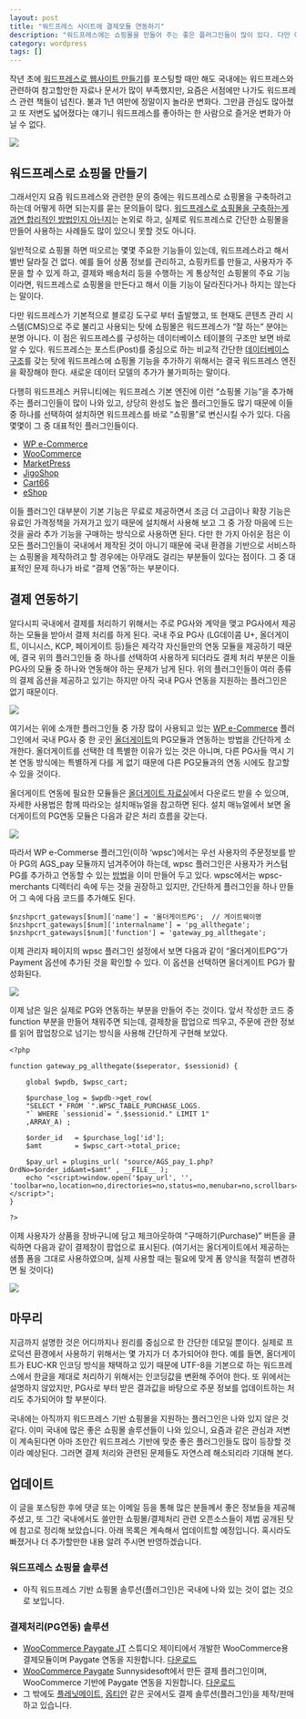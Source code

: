 ```yaml
---
layout: post
title: "워드프레스 사이트에 결제모듈 연동하기"
description: "워드프레스에는 쇼핑몰을 만들어 주는 좋은 플러그인들이 많이 있다. 다만 이들 플러그인이 국내에서 제작된 것이 아닌 탓에 국내 PG사 결재 연동을 위한 부분은 지원하지 않는다. 이 글에서는 워드프레스 쇼핑몰 플러그인 중 하나인 WP e-Commerce에 국내 PG사 중 한 곳인 올더게이트allthegate PG 모듈을 연동하는 방법을 소개한다."
category: wordpress
tags: []
---
```


작년 초에 [워드프레스로 웹사이트 만들기](http://usefulparadigm.com/2012/03/17/creating-static-website-with-wordpress/)를 포스팅할 때만 해도 국내에는 워드프레스와 관련하여 참고할만한 자료나 문서가 많이 부족했지만, 요즘은 서점에만 나가도 워드프레스 관련 책들이 넘친다. 불과 1년 여만에 정말이지 놀라운 변화다. 그만큼 관심도 많아졌고 또 저변도 넓어졌다는 얘기니 워드프레스를 좋아하는 한 사람으로 즐거운 변화가 아닐 수 없다.

![](http://usefulpa.s3.amazonaws.com/images/2013/wp-books.jpg)

## 워드프레스로 쇼핑몰 만들기

그래서인지 요즘 워드프레스와 관련한 문의 중에는 워드프레스로 쇼핑몰을 구축하려고 하는데 어떻게 하면 되는지를 묻는 문의들이 많다. [워드프레스로 쇼핑몰을 구축하는게 과연 합리적인 방법인지 아닌지](http://m-blog.me/?p=1224)는 논외로 하고, 실제로 워드프레스로 간단한 쇼핑몰을 만들어 사용하는 사례들도 많이 있으니 못할 것도 아니다. 

일반적으로 쇼핑몰 하면 떠오르는 몇몇 주요한 기능들이 있는데, 워드프레스라고 해서 별반 달라질 건 없다. 예를 들어 상품 정보를 관리하고, 쇼핑카트를 만들고, 사용자가 주문을 할 수 있게 하고, 결제와 배송처리 등을 수행하는 게 통상적인 쇼핑몰의 주요 기능이라면, 워드프레스로 쇼핑몰을 만든다고 해서 이들 기능이 달라진다거나 하지는 않는다는 말이다.

다만 워드프레스가 기본적으로 블로깅 도구로 부터 출발했고, 또 현재도 콘텐츠 관리 시스템(CMS)으로 주로 불리고 사용되는 탓에 쇼핑몰은 워드프레스가 “잘 하는” 분야는 분명 아니다. 이 점은 워드프레스를 구성하는 데이터베이스 테이블의 구조만 보면 바로 알 수 있다. 워드프레스는 포스트(Post)를 중심으로 하는 비교적 간단한 [데이터베이스 구조](http://codex.wordpress.org/Database_Description)를 갖는 탓에 워드프레스에 쇼핑몰 기능을 추가하기 위해서는 결국 워드프레스 엔진을 확장해야 한다. 새로운 데이터 모델의 추가가 불가피하는 말이다.

다행히 워드프레스 커뮤니티에는 워드프레스 기본 엔진에 이런 “쇼핑몰 기능”을 추가해주는 플러그인들이 많이 나와 있고, 상당히 완성도 높은 플러그인들도 많기 때문에 이들 중 하나를 선택하여 설치하면 워드프레스를 바로 “쇼핑몰”로 변신시킬 수가 있다. 다음 몇몇이 그 중 대표적인 플러그인들이다.

* [WP e-Commerce](http://getshopped.org/)
* [WooCommerce](http://www.woothemes.com/woocommerce/)
* [MarketPress](http://wordpress.org/plugins/wordpress-ecommerce/)
* [JigoShop](http://jigoshop.com/)
* [Cart66](http://cart66.com/)
* [eShop](http://wordpress.org/plugins/eshop/)

이들 플러그인 대부분이 기본 기능은 무료로 제공하면서 조금 더 고급이나 확장 기능은 유료인 가격정책을 가져가고 있기 때문에 설치해서 사용해 보고 그 중 가장 마음에 드는 것을 골라 추가 기능을 구매하는 방식으로 사용하면 된다. 다만 한 가지 아쉬운 점은 이 모든 플러그인들이 국내에서 제작된 것이 아니기 때문에 국내 환경을 기반으로 서비스하는 쇼핑몰을 제작하려고 할 경우에는 아무래도 걸리는 부분들이 있다는 점이다. 그 중 대표적인 문제 하나가 바로 “결제 연동”하는 부분이다.

## 결제 연동하기

알다시피 국내에서 결제를 처리하기 위해서는 주로 PG사와 계약을 맺고 PG사에서 제공하는 모듈을 받아서 결제 처리를 하게 된다. 국내 주요 PG사 (LG데이콤 U+, 올더게이트, 이니시스, KCP, 페이게이트 등)들은 제각각 자신들만의 연동 모듈을 제공하기 때문에, 결국 위의 플러그인들 중 하나를 선택하여 사용하게 되더라도 결제 처리 부분은 이들 PG사의 모듈 중 하나와 연동해야 하는 문제가 남게 된다. 위의  플러그인들이 여러 종류의 결제 옵션을 제공하고 있기는 하지만 아직 국내 PG사 연동을 지원하는 플러그인은 없기 때문이다.

![](http://usefulpa.s3.amazonaws.com/images/2013/wp-e-commerce.png)

여기서는 위에 소개한 플러그인들 중 가장 많이 사용되고 있는 [WP e-Commerce](http://getshopped.org/) 플러그인에서 국내 PG사 중 한 곳인 [올더게이트](http://www.allthegate.com/ags/index.jsp)의 PG모듈과 연동하는 방법을 간단하게 소개한다. 올더게이트를 선택한 데 특별한 이유가 있는 것은 아니며, 다른 PG사들 역시 기본 연동 방식에는 특별하게 다를 게 없기 때문에 다른 PG모듈과의 연동 시에도 참고할 수 있을 것이다.

올더게이트 연동에 필요한 모듈들은 [올더게이트 자료실](http://www.allthegate.com/ags/download/download_01.jsp)에서 다운로드 받을 수 있으며, 자세한 사용법은 함께 따라오는 설치매뉴얼을 참고하면 된다. 설치 매뉴얼에서 보면 올더게이트의 PG연동 모듈은 다음과 같은 처리 흐름을 갖는다.

![](http://usefulpa.s3.amazonaws.com/images/2013/allthegate-flow.png)

따라서 WP e-Commerse 플러그인(이하 ‘wpsc’)에서는 우선 사용자의 주문정보를 받아 PG의 AGS_pay 모듈까지 넘겨주어야 하는데, wpsc 플러그인은 사용자가 커스텀 PG를 추가하고 연동할 수 있는 [방법](http://getshopped.org/resources/docs/get-involved/writing-a-new-payment-gateway/)을 이미 만들어 두고 있다. wpsc에서는 wpsc-merchants 디렉터리 속에 두는 것을 권장하고 있지만, 간단하게 플러그인을 하나 만들어 그 속에 다음 코드를 추가해도 된다.

	$nzshpcrt_gateways[$num]['name'] = '올더게이트PG';  // 게이트웨이명
	$nzshpcrt_gateways[$num]['internalname'] = 'pg_allthegate'; 
	$nzshpcrt_gateways[$num]['function'] = 'gateway_pg_allthegate';

이제 관리자 페이지의 wpsc 플러그인 설정에서 보면 다음과 같이 “올더게이트PG”가 Payment 옵션에 추가된 것을 확인할 수 있다. 이 옵션을 선택하면 올더게이트 PG가 활성화된다.

![](http://usefulpa.s3.amazonaws.com/images/2013/wp-pg-allthegate.png)

이제 남은 일은 실제로 PG와 연동하는 부분을 만들어 주는 것이다. 앞서 작성한 코드 중 function 부분을 만들어 채워주면 되는데, 결제창을 팝업으로 띄우고, 주문에 관한 정보를 읽어 팝업창으로 넘기는 방식을 사용해 간단하게 구현해 보았다.

	<?php 

	function gateway_pg_allthegate($seperator, $sessionid) {

		global $wpdb, $wpsc_cart;

		$purchase_log = $wpdb->get_row(
		"SELECT * FROM `".WPSC_TABLE_PURCHASE_LOGS.
		"` WHERE `sessionid`= ".$sessionid." LIMIT 1"
		,ARRAY_A) ;
	
		$order_id 	= $purchase_log['id'];
		$amt 		= $wpsc_cart->total_price;
	
		$pay_url = plugins_url( "source/AGS_pay_1.php?OrdNo=$order_id&amt=$amt" , __FILE__ );
		echo "<script>window.open('$pay_url', '', 'toolbar=no,location=no,directories=no,status=no,menubar=no,scrollbars=no,resizable=no,top=0,left=350,width=527,height=543');</script>";
	} 

	?>

이제 사용자가 상품을 장바구니에 담고 체크아웃하여 “구매하기(Purchase)” 버튼을 클릭하면 다음과 같이 결제창이 팝업으로 표시된다. (여기서는 올더게이트에서 제공하는 샘플 폼을 그대로 사용하였으며, 실제 사용할 때는 필요에 맞게 폼 양식을 적절히 변경하면 될 것이다)

![](http://usefulpa.s3.amazonaws.com/images/2013/wp-checkout-demo.png)

## 마무리

지금까지 설명한 것은 어디까지나 원리를 중심으로 한 간단한 데모일 뿐이다. 실제로 프로덕션 환경에서 사용하기 위해서는 몇 가지가 더 추가되어야 한다. 예를 들면, 올더게이트가 EUC-KR 인코딩 방식을 채택하고 있기 때문에 UTF-8을 기본으로 하는 워드프레스에서 한글을 제대로 처리하기 위해서는 인코딩값을 변환해 주어야 한다. 또 위에서는 설명하지 않았지만, PG사로 부터 받은 결과값을 바탕으로 주문 정보를 업데이트하는 처리도 추가되어야 할 부분이다.

국내에는 아직까지 워드프레스 기반 쇼핑몰을 지원하는 플러그인은 나와 있지 않은 것 같다. 이미 국내에 많은 좋은 쇼핑몰 솔루션들이 나와 있으니, 요즘과 같은 관심과 저변이 계속된다면 아마 조만간 워드프레스 기반에 맞춘 좋은 플러그인들도 많이 등장할 것이라 예상된다. 그러면 결제 처리와 관련된 문제들도 자연스레 해소되리라 기대해 본다.

## 업데이트

이 글을 포스팅한 후에 댓글 또는 이메일 등을 통해 많은 분들께서 좋은 정보들을 제공해 주셨고, 또 그간 국내에서도 쓸만한 쇼핑몰/결제처리 관련 오픈소스들이 제법 공개된 탓에 참고로 정리해 보았습니다. 아래 목록은 계속해서 업데이트할 예정입니다. 혹시라도 빠졌거나 더 추가할만한 내용 알려 주시면 반영하겠습니다.

### 워드프레스 쇼핑몰 솔루션

- 아직 워드프레스 기반 쇼핑몰 솔루션(플러그인)은 국내에 나와 있는 것이 없는 것으로 보입니다.

### 결제처리(PG연동) 솔루션

- [WooCommerce Paygate JT](http://studio-jt.co.kr/%EC%9B%8C%EB%93%9C%ED%94%84%EB%A0%88%EC%8A%A4-%ED%95%9C%EA%B5%AD%ED%98%95-%EA%B2%B0%EC%A0%9C-%EC%97%B0%EB%8F%99-%ED%94%8C%EB%9F%AC%EA%B7%B8%EC%9D%B8-%EB%AC%B4%EB%A3%8C-%EB%B0%B0%ED%8F%AC/) 스튜디오 제이티에서 개발한 WooCommerce용 결제모듈이며 Paygate 연동을 지원합니다. [다운로드](http://wordpress.org/plugins/woocommerce-paygate-jt/)
- [WooCommerce Paygate](http://blog.sunnysidesoft.com/woocommerce-paygate/) Sunnysidesoft에서 만든 결제 플러그인이며, WooCommerce 기반에 Paygate 연동을 지원합니다. [다운로드](https://github.com/sunnysidesoft/woocommerce-paygate)
- 그 밖에도 [플레닛메이트](http://www.bloter.net/archives/166509), [옵티안](http://www.optian.co.kr/?p=3442) 같은 곳에서도 결제 솔루션(플러그인)을 제작/판매하고 있습니다.